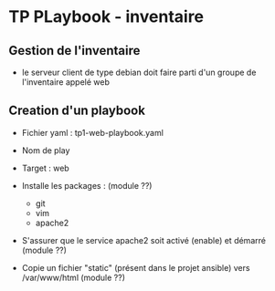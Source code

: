 # TP PLaybook - inventaire

## Gestion de l'inventaire

- le serveur client de type debian doit faire parti d'un groupe de l'inventaire appelé web

## Creation d'un playbook

- Fichier yaml : tp1-web-playbook.yaml

- Nom de play
- Target : web

- Installe les packages : (module ??)
     - git
     - vim
     - apache2

- S'assurer que le service apache2 soit activé (enable) et démarré (module ??)

- Copie un fichier "static" (présent dans le projet ansible) vers /var/www/html (module ??)
